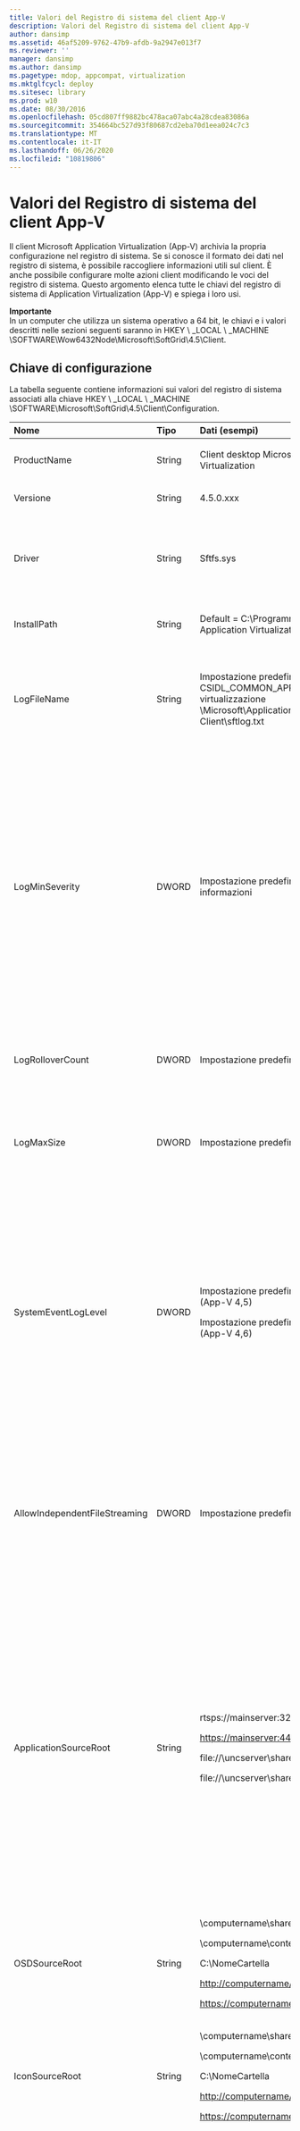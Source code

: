 ```yaml
---
title: Valori del Registro di sistema del client App-V
description: Valori del Registro di sistema del client App-V
author: dansimp
ms.assetid: 46af5209-9762-47b9-afdb-9a2947e013f7
ms.reviewer: ''
manager: dansimp
ms.author: dansimp
ms.pagetype: mdop, appcompat, virtualization
ms.mktglfcycl: deploy
ms.sitesec: library
ms.prod: w10
ms.date: 08/30/2016
ms.openlocfilehash: 05cd807ff9882bc478aca07abc4a28cdea83086a
ms.sourcegitcommit: 354664bc527d93f80687cd2eba70d1eea024c7c3
ms.translationtype: MT
ms.contentlocale: it-IT
ms.lasthandoff: 06/26/2020
ms.locfileid: "10819806"
---
```

# Valori del Registro di sistema del client App-V


Il client Microsoft Application Virtualization (App-V) archivia la propria configurazione nel registro di sistema. Se si conosce il formato dei dati nel registro di sistema, è possibile raccogliere informazioni utili sul client. È anche possibile configurare molte azioni client modificando le voci del registro di sistema. Questo argomento elenca tutte le chiavi del registro di sistema di Application Virtualization (App-V) e spiega i loro usi.

**Importante**  
In un computer che utilizza un sistema operativo a 64 bit, le chiavi e i valori descritti nelle sezioni seguenti saranno in HKEY \ _LOCAL \ _MACHINE \\SOFTWARE\\Wow6432Node\\Microsoft\\SoftGrid\\4.5\\Client.



## Chiave di configurazione


La tabella seguente contiene informazioni sui valori del registro di sistema associati alla chiave HKEY \ _LOCAL \ _MACHINE \\SOFTWARE\\Microsoft\\SoftGrid\\4.5\\Client\\Configuration.

<table>
<colgroup>
<col width="25%" />
<col width="25%" />
<col width="25%" />
<col width="25%" />
</colgroup>
<thead>
<tr class="header">
<th align="left">Nome</th>
<th align="left">Tipo</th>
<th align="left">Dati (esempi)</th>
<th align="left">Descrizione</th>
</tr>
</thead>
<tbody>
<tr class="odd">
<td align="left"><p>ProductName</p></td>
<td align="left"><p>String</p></td>
<td align="left"><p>Client desktop Microsoft Application Virtualization</p></td>
<td align="left"><p>Non modificare.</p></td>
</tr>
<tr class="even">
<td align="left"><p>Versione </p></td>
<td align="left"><p>String </p></td>
<td align="left"><p>4.5.0.xxx </p></td>
<td align="left"><p>Non modificare. </p></td>
</tr>
<tr class="odd">
<td align="left"><p>Driver </p></td>
<td align="left"><p>String </p></td>
<td align="left"><p>Sftfs.sys </p></td>
<td align="left"><p>Se il valore di questo tasto è presente, contiene il nome del driver che ha causato un errore di interruzione l'ultima volta che è stato avviato il core. Dopo aver risolto l'errore di interruzione, è necessario eliminare questo valore di chiave in modo che sftlist possa iniziare.</p></td>
</tr>
<tr class="even">
<td align="left"><p>InstallPath </p></td>
<td align="left"><p>String </p></td>
<td align="left"><p>Default = C:\Programmi\Microsoft Application Virtualization Client</p></td>
<td align="left"><p>Posizione in cui è installato il client. Non modificare. </p></td>
</tr>
<tr class="odd">
<td align="left"><p>LogFileName </p></td>
<td align="left"><p>String </p></td>
<td align="left"><p>Impostazione predefinita = CSIDL_COMMON_APPDATA virtualizzazione \Microsoft\Application Client\sftlog.txt</p></td>
<td align="left"><p>Il percorso e il nome del file di log del client.</p>
<div class="alert">
<strong>Nota</strong><br/><p>Se si esegue una versione precedente rispetto a App-V 4,6, SP1 e si modifica il nome o il percorso del file di log, è necessario riavviare il servizio sftlist affinché la modifica abbia effetto.</p>
</div>
<div>

</div>
<p></p></td>
</tr>
<tr class="even">
<td align="left"><p>LogMinSeverity </p></td>
<td align="left"><p>DWORD </p></td>
<td align="left"><p>Impostazione predefinita = 4, informazioni</p></td>
<td align="left"><p>Controlla i messaggi scritti nel log. Il valore indica una soglia di ciò che viene registrato, ossia tutto il valore minore o uguale a quello viene registrato. Ad esempio, un valore di 0x3 (Warning) indica che vengono registrati gli avvisi (0x3), gli errori (0x2) e gli errori critici (0x1).</p>
<p>Intervallo di valori: 0x0 = None, 0x1 = critical, 0x2 = Error, 0x3 = Warning, 0x4 = Information (default), 0x5 = verbose.</p>
<p>Il livello di log è configurabile dalla console client Application Virtualization (App-V) e dal prompt dei comandi. Al prompt dei comandi il comando sftlist.exe/Verboselog aumenterà il livello di log in dettaglio. Per altre informazioni sui dettagli della riga di comando, vedere</p>
<p><a href="https://go.microsoft.com/fwlink/?LinkId=141467https://go.microsoft.com/fwlink/?LinkId=141467" data-raw-source="https://go.microsoft.com/fwlink/?LinkId=141467https://go.microsoft.com/fwlink/?LinkId=141467">https://go.microsoft.com/fwlink/?LinkId=141467https://go.microsoft.com/fwlink/?LinkId=141467</a></p>
<p>.</p></td>
</tr>
<tr class="odd">
<td align="left"><p>LogRolloverCount</p></td>
<td align="left"><p>DWORD</p></td>
<td align="left"><p>Impostazione predefinita = 4</p></td>
<td align="left"><p>Definisce il numero di copie di backup del file di log che vengono mantenute quando viene reimpostato. L'intervallo valido è 0-9999. Il valore predefinito è 4. Un valore pari a 0 indica che non verranno mantenute copie.</p></td>
</tr>
<tr class="even">
<td align="left"><p>LogMaxSize</p></td>
<td align="left"><p>DWORD</p></td>
<td align="left"><p>Impostazione predefinita = 256</p></td>
<td align="left"><p>Definisce la dimensione massima in megabyte (MB) che il file di log può aumentare prima di essere reimpostato. La dimensione predefinita è 256 MB. Quando questa dimensione viene raggiunta, viene forzata una reimpostazione del log per il successivo tentativo di scrittura.</p></td>
</tr>
<tr class="odd">
<td align="left"><p>SystemEventLogLevel</p></td>
<td align="left"><p>DWORD</p></td>
<td align="left"><p>Impostazione predefinita = 0x4 (App-V 4,5)</p>
<p>Impostazione predefinita = 0x3 (App-V 4,6)</p></td>
<td align="left"><p>Indica il livello di registrazione in cui i messaggi di log vengono scritti nel log eventi di NT. Il valore indica una soglia di ciò che viene registrato, ovvero tutto ciò che è uguale o minore di quel valore viene registrato. Ad esempio, un valore di 0x3 (Warning) indica che vengono registrati gli avvisi (0x3), gli errori (0x2) e gli errori critici (0x1).</p>
<p>Intervallo di valori</p>
<p>0x0 = None</p>
<p>0x1 = Critical</p>
<p>0x2 = Errore</p>
<p>0x3 = avviso</p>
<p>0x4 = informazioni (impostazione predefinita)</p>
<p>0x5 = verbose</p></td>
</tr>
<tr class="even">
<td align="left"><p>AllowIndependentFileStreaming</p></td>
<td align="left"><p>DWORD</p></td>
<td align="left"><p>Impostazione predefinita = 0</p></td>
<td align="left"><p>Indica se lo streaming da file verrà abilitato indipendentemente dal modo in cui il client è stato configurato con il parametro APPLICATIONSOURCEROOT. Se impostato su FALSE, il trasporto non consentirà lo streaming da file, anche se l'OSD HREF o il parametro APPLICATIONSOURCEROOT contiene un percorso di file.</p>
<p>0x0 = false (impostazione predefinita)</p>
<p>0x1 = true</p></td>
</tr>
<tr class="odd">
<td align="left"><p>ApplicationSourceRoot</p></td>
<td align="left"><p>String</p></td>
<td align="left"><p>rtsps://mainserver:322/prodapps</p>
<p><a href="https://mainserver:443/prodapps" data-raw-source="https://mainserver:443/prodapps">https://mainserver:443/prodapps</a></p>
<p>file://\uncserver\share\prodapps</p>
<p>file://\uncserver\share</p></td>
<td align="left"><p>Consente a un amministratore o a un sistema ESD (Electronic Software Distribution) di garantire il caricamento delle applicazioni in base allo schema di gestione della topologia. Usa questo valore di chiave per eseguire l'override della BASE di codice OSD per l'elemento HREF, ad esempio la posizione di origine, per un'applicazione. La radice dell'origine dell'applicazione supporta gli URL e i formati di percorso UNC (Universal Naming Convention).</p>
<p>Il formato corretto per il percorso URL è protocollo://nomeserver: [porta] [/path] [/], dove porta e percorso sono facoltativi. Se non viene specificata una porta, viene usata la porta predefinita per il protocollo. Viene sostituita solo la parte protocollo://Server: Port dell'URL OSD. </p>
<p>Il formato corretto per il percorso UNC è \computername\sharefolder [Folder] [], dove cartella è facoltativa. Il nome del computer può essere un nome di dominio completo (FQDN) o un indirizzo IP e cartellacondivisione può essere una lettera di unità. Viene sostituita solo la parte \computername\sharefolder o lettera dell'unità del percorso OSD. </p></td>
</tr>
<tr class="even">
<td align="left"><p>OSDSourceRoot</p></td>
<td align="left"><p>String</p></td>
<td align="left"><p>\computername\sharefolder\resource</p>
<p>\computername\content</p>
<p>C:\NomeCartella</p>
<p><a href="http://computername/productivity/" data-raw-source="http://computername/productivity/">http://computername/productivity/</a></p>
<p><a href="https://computername/productivity/" data-raw-source="https://computername/productivity/">https://computername/productivity/</a></p></td>
<td align="left"><p>Consente a un amministratore di specificare una posizione di origine per il recupero dei file OSD per un pacchetto di applicazione sequenziata durante la pubblicazione. I formati accettabili per OSDSourceRoot includono percorsi UNC e URL (http o HTTPS).</p></td>
</tr>
<tr class="odd">
<td align="left"><p>IconSourceRoot</p></td>
<td align="left"><p>String</p></td>
<td align="left"><p>\computername\sharefolder\resource</p>
<p>\computername\content</p>
<p>C:\NomeCartella</p>
<p><a href="http://computername/productivity/" data-raw-source="http://computername/productivity/">http://computername/productivity/</a></p>
<p><a href="https://computername/productivity/" data-raw-source="https://computername/productivity/">https://computername/productivity/</a></p></td>
<td align="left"><p>Consente a un amministratore di specificare una posizione di origine per il recupero di file di icona per un pacchetto di applicazione sequenziata durante la pubblicazione. I formati accettabili per IconSourceRoot includono percorsi UNC e URL (http o HTTPS).</p></td>
</tr>
<tr class="even">
<td align="left"><p>AutoLoadTriggers</p></td>
<td align="left"><p>DWORD</p></td>
<td align="left"><p>Impostazione predefinita = 5</p></td>
<td align="left"><p>Autoload è un parametro di configurazione dei criteri di runtime client che consente al client di trasmettere automaticamente in background il blocco di funzionalità secondario di un'applicazione virtualizzata. I trigger di autoload sono contrassegni per indicare gli eventi che avviano il caricamento automatico delle applicazioni. Autoload USA in modo implicito lo streaming in background per consentire il caricamento completo dell'applicazione nella cache. Il blocco di funzionalità principale verrà caricato per primo e i blocchi di funzionalità rimanenti verranno caricati in background per abilitare le operazioni in primo piano, ad esempio l'interazione dell'utente con le applicazioni, e per ottenere prestazioni percepite ottimali.</p>
<p>Valori della maschera di bit:</p>
<p>(0) mai: nessun bit viene impostato (il valore è 0), non viene eseguito il caricamento automatico, perché non sono impostati trigger.</p>
<p>(1) OnLaunch: il caricamento inizia quando un utente avvia un'applicazione.</p>
<p>(2) OnRefresh: il caricamento inizia quando viene pubblicata l'applicazione. Questo problema si verifica ogni volta che il record del pacchetto viene aggiunto o aggiornato, ad esempio quando si verifica un aggiornamento della pubblicazione.</p>
<p>(4) OnLogin: il caricamento inizia quando un utente effettua l'accesso.</p>
<p>(5) OnLaunch e OnLogin: default.</p></td>
</tr>
<tr class="odd">
<td align="left"><p>AutoLoadTarget</p></td>
<td align="left"><p>DWORD</p></td>
<td align="left"><p>Impostazione predefinita = 1</p></td>
<td align="left"><p>Indica cosa verrà caricato automaticamente quando si verificherà un trigger di caricamento automatico specifico. Valori della maschera di bit:</p>
<p>(0) None: nessun caricamento automatico, indipendentemente dai trigger che possono essere impostati.</p>
<p>(1) PreviouslyUsed (impostazione predefinita): se è abilitato un trigger di caricamento automatico, caricare solo i pacchetti in cui almeno un'applicazione nel pacchetto è stata usata in precedenza, ovvero avviata o prememorizzata nella cache.</p>
<p>(2) tutti: se è abilitato un trigger di autoload, tutte le applicazioni nel pacchetto (per pacchetto) o tutti i pacchetti (impostati per il client) verranno caricate automaticamente, indipendentemente dal fatto che siano state o meno avviate.</p></td>
</tr>
<tr class="even">
<td align="left"><p>RequireAuthorizationIfCached</p></td>
<td align="left"><p>DWORD</p></td>
<td align="left"><p>Impostazione predefinita = 1</p></td>
<td align="left"><p>Indica che l'autorizzazione è sempre necessaria, indipendentemente dal fatto che un'applicazione sia già nella cache. Valori possibili:</p>
<p>0 = false: provare sempre a connettersi al server. Se non è possibile stabilire una connessione al server, il client consente comunque all'utente di avviare un'applicazione precedentemente caricata nella cache.</p>
<p>1 = true (impostazione predefinita): l'applicazione deve sempre essere autorizzata all'avvio. Per le applicazioni in streaming RTSP, il token di autorizzazione utente viene inviato al server per l'autorizzazione. Per le applicazioni basate su file, gli ACL dei file controllano se un utente può accedere all'applicazione.</p>
<p>Riavviare il servizio sftlist affinché la modifica abbia effetto.</p></td>
</tr>
<tr class="odd">
<td align="left"><p>UserDataDirectory </p></td>
<td align="left"><p>String </p></td>
<td align="left"><p>AppData</p></td>
<td align="left"><p>Posizione in cui sono archiviate la cache delle icone e le impostazioni utente.</p></td>
</tr>
<tr class="even">
<td align="left"><p>GlobalDataDirectory </p></td>
<td align="left"><p>String </p></td>
<td align="left"><p>C:\Users\Public\Documents </p></td>
<td align="left"><p>Directory da usare per i dati globali di App-V, incluse le cache per i file OSD, i file di icone, le informazioni di collegamento e le risorse SystemGuard, ad esempio i file ini.</p></td>
</tr>
<tr class="odd">
<td align="left"><p>AllowCrashes </p></td>
<td align="left"><p>DWORD </p></td>
<td align="left"><p>0 o 1 </p></td>
<td align="left"><p>Default = 0: il valore 0 indica che il client cerca di intercettare le eccezioni di programma interne in modo che altre applicazioni utente possano recuperare e continuare quando si verifica un arresto anomalo. Il valore 1 indica che il client consente di eseguire le eccezioni del programma interno in modo che possano essere acquisite in un debugger.</p></td>
</tr>
<tr class="even">
<td align="left"><p>CoreInternalTimeout </p></td>
<td align="left"><p>DWORD </p></td>
<td align="left"><p>60</p></td>
<td align="left"><p>Timeout in secondi per le richieste interne di IPC tra core e front-end. Non modificare. </p></td>
</tr>
<tr class="odd">
<td align="left"><p>DefaultSuiteCombineTime </p></td>
<td align="left"><p>DWORD </p></td>
<td align="left"><p>10</p></td>
<td align="left"><p>Questo valore viene usato per indicare quanto tempo dopo l'avvio che un programma può arrestare e non generare messaggi di errore quando è in corso un'altra applicazione nella stessa suite. </p></td>
</tr>
<tr class="even">
<td align="left"><p>SerializedSuiteLaunchTimeout </p></td>
<td align="left"><p>DWORD </p></td>
<td align="left"><p>Impostazione predefinita = 60000</p></td>
<td align="left"><p>Definisce il periodo di tempo in millisecondi che il client aspetterà mentre prova a serializzare l'avvio del programma nella stessa suite. Se il client esce in timeout, l'avvio del programma continuerà ma non verrà serializzato. </p></td>
</tr>
<tr class="odd">
<td align="left"><p>ScriptTimeout </p></td>
<td align="left"><p>DWORD </p></td>
<td align="left"><p>300</p></td>
<td align="left"><p>Timeout predefinito in secondi per gli script nel file OSD se WAIT = TRUE. È possibile specificare i timeout per ogni script con TIMEOUT anziché WAIT. Un valore pari a 0 indica che non ci sono attese e 0xFFFFFFFF significa attendere per sempre. </p></td>
</tr>
<tr class="even">
<td align="left"><p>LaunchRecordLogPath </p></td>
<td align="left"><p>String </p></td>
<td align="left"><p></p></td>
<td align="left"><p>Se, in HKLM o HKCU, questo valore contiene un percorso valido per un file di log, SFTTray scriverà in questo log quando si avviano programmi, si arresta, non si avvia e si immette o si esce dalla modalità disconnessa.</p></td>
</tr>
<tr class="odd">
<td align="left"><p>LaunchRecordMask </p></td>
<td align="left"><p>DWORD </p></td>
<td align="left"><p>0x1A (26) errori di avvio del log e attività di entrata e uscita della modalità disconnessa.</p>
<p>0x1F (31) registra tutto.</p>
<p>0x0 (0) registra Nothing. </p></td>
<td align="left"><p>Specifica quale dei cinque eventi vengono registrati (valori della maschera di scelta):</p>
<p>1 per l'avvio del programma</p>
<p>2 per gli errori di errore di avvio</p>
<p>4 per gli arresti</p>
<p>8 per l'immissione della modalità disconnessa</p>
<p>16 per uscire dalla modalità disconnessa per riconnettersi a un server</p>
<p>Aggiungere qualsiasi combinazione di questi numeri per attivare i rispettivi messaggi. Il valore predefinito è 0x1F se non è presente nel registro di sistema. </p></td>
</tr>
<tr class="even">
<td align="left"><p>LaunchRecordWriteTimeout </p></td>
<td align="left"><p>DWORD </p></td>
<td align="left"><p>Impostazione predefinita = 3000</p></td>
<td align="left"><p>Specifica in millisecondi il tempo di attesa del cassetto quando si prova a scrivere nel log del record di avvio se un altro processo lo usa.</p></td>
</tr>
<tr class="odd">
<td align="left"><p>ImportSearchPath </p></td>
<td align="left"><p>String </p></td>
<td align="left"><p>d:\files; C:\Documents and settings\user1\SFTs </p></td>
<td align="left"><p>Un elenco delimitato da un punto e virgola fino a cinque directory per cercare i file portatili SFT prima di richiedere all'utente di selezionare una directory. La barra rovesciata finale nei percorsi è facoltativa. Questo valore non è presente per impostazione predefinita e deve essere impostato manualmente.</p></td>
</tr>
<tr class="even">
<td align="left"><p>UserImportPath</p></td>
<td align="left"><p>String </p></td>
<td align="left"><p>D:\SFTs\ </p></td>
<td align="left"><p>Valido solo in HKCU. L'ultima posizione in cui l'utente ha esplorato durante la ricerca di un file SFT per l'importazione di pacchetti. Imposta automaticamente se SFT viene trovato correttamente. Questo viene usato per le importazioni successive quando si prova a individuare automaticamente i file SFT.</p></td>
</tr>
</tbody>
</table>



## Chiave condivisa


La chiave HKEY \ _LOCAL \ _MACHINE \\SOFTWARE\\Microsoft\\SoftGrid\\4.5\\Shared controlla i valori condivisi tra i componenti App-V. La tabella seguente contiene informazioni sui valori del registro di sistema associati alla chiave condivisa.

<table>
<colgroup>
<col width="25%" />
<col width="25%" />
<col width="25%" />
<col width="25%" />
</colgroup>
<thead>
<tr class="header">
<th align="left">Nome </th>
<th align="left">Tipo </th>
<th align="left">Dati (esempi) </th>
<th align="left">Descrizione </th>
</tr>
</thead>
<tbody>
<tr class="odd">
<td align="left"><p>DumpPath </p></td>
<td align="left"><p>String </p></td>
<td align="left"><p>Impostazione predefinita = C:\ </p></td>
<td align="left"><p>Percorso predefinito per creare file di dump quando si genera un minidump in un'eccezione. Questo valore predefinito è C:\ Se non specificato. Il programma di installazione client imposta questa chiave per la &lt; directory dei dati globali di virtualizzazione dell'app &gt; \Dumps. Il programma di installazione sequencer imposta questa chiave nella directory di installazione. </p></td>
</tr>
<tr class="even">
<td align="left"><p>DumpPathSizeLimit </p></td>
<td align="left"><p>DWORD </p></td>
<td align="left"><p>1000</p></td>
<td align="left"><p>Specifica la quantità totale massima di spazio su disco in megabyte che può essere usata per archiviare i minidump. Impostazione predefinita = 1000 MB.</p></td>
</tr>
</tbody>
</table>



## Chiave di rete


La chiave HKEY \ _LOCAL \ _MACHINE \\SOFTWARE\\Microsoft\\SoftGrid\\4.5\\Client\\Network controlla diversi parametri correlati alla rete. Questa chiave viene usata principalmente dall'agente di trasporto di rete. La tabella seguente contiene informazioni sui valori del registro di sistema associati alla chiave di rete.

<table>
<colgroup>
<col width="25%" />
<col width="25%" />
<col width="25%" />
<col width="25%" />
</colgroup>
<thead>
<tr class="header">
<th align="left">Nome </th>
<th align="left">Tipo </th>
<th align="left">Dati (esempi) </th>
<th align="left">Descrizione </th>
</tr>
</thead>
<tbody>
<tr class="odd">
<td align="left"><p>Online</p></td>
<td align="left"><p>DWORD</p></td>
<td align="left"><p>Impostazione predefinita = 1</p></td>
<td align="left"><p>Abilita o Disabilita la modalità offline. Se impostato su 0, il client non comunica con i server di gestione App-V o i server di pubblicazione. Nelle operazioni disconnesse, il client può avviare un'applicazione caricata anche quando non è connessa a un server di gestione di App-V. In modalità offline il client non tenta di connettersi a un server di gestione di App-V o a un server di pubblicazione. È necessario consentire le operazioni disconnesse per poter funzionare offline. Il valore predefinito è 1 abilitato (online) e 0 è disabilitato (offline).</p></td>
</tr>
<tr class="even">
<td align="left"><p>AllowDisconnectedOperation </p></td>
<td align="left"><p>DWORD </p></td>
<td align="left"><p>Impostazione predefinita = 1</p></td>
<td align="left"><p>Abilita o Disabilita l'operazione disconnessa. Il valore predefinito è 1 abilitato e 0 è disabilitato. Quando le operazioni disconnesse sono abilitate, il client App-V può avviare un'applicazione caricata anche quando non è connessa a un server di gestione di App-V.</p></td>
</tr>
<tr class="odd">
<td align="left"><p>FastConnectTimeout</p></td>
<td align="left"><p>DWORD</p></td>
<td align="left"><p>Impostazione predefinita = 1000</p></td>
<td align="left"><p>Questo valore specifica il timeout della connessione TCP in millisecondi per determinare quando andare in modalità operazioni disconnesse. Questo valore può essere usato per eseguire l'override di ConnectTimeout predefinito di 20 secondi (timeout di App-V Connect per le transazioni di rete) o del timeout TCP del sistema di circa 25 secondi. Questo porta rapidamente il client in modalità operativa disconnessa. Applicato alla connessione successiva.</p></td>
</tr>
<tr class="even">
<td align="left"><p>LimitDisconnectedOperation</p></td>
<td align="left"><p>DWORD</p></td>
<td align="left"><p>Impostazione predefinita = 1 </p></td>
<td align="left"><p>Applicabile solo se AllowDisconnectedOperation è 1, Enabled. Questo valore determina se sarà previsto un limite di tempo per quanto tempo il client sarà autorizzato ad operare nelle operazioni disconnesse. 1 = limitato. 0 = illimitato.</p></td>
</tr>
<tr class="odd">
<td align="left"><p>DOTimeoutMinutes</p></td>
<td align="left"><p>DWORD</p></td>
<td align="left"><p>Impostazione predefinita = 129600</p></td>
<td align="left"><p>Indica il numero di minuti in cui un'applicazione può essere usata in modalità operativa disconnessa.</p></td>
</tr>
<tr class="even">
<td align="left"><p></p></td>
<td align="left"><p></p></td>
<td align="left"><p></p></td>
<td align="left"><p>I valori validi sono 1-999999 in giorni espressi in minuti (1-1439998560 minuti). Il valore predefinito è 90 giorni o 129.600 minuti.</p></td>
</tr>
<tr class="odd">
<td align="left"><p>Protocollo</p></td>
<td align="left"><p>DWORD</p></td>
<td align="left"><p>Impostazione predefinita = 8</p></td>
<td align="left"><p>Protocollo predefinito da usare (TCP o SSL). Finestra di dialogo Configura in opzioni.</p></td>
</tr>
<tr class="even">
<td align="left"><p>ReadTimeout</p></td>
<td align="left"><p>DWORD</p></td>
<td align="left"><p>20</p></td>
<td align="left"><p>Timeout di lettura per le transazioni di rete in pochi secondi. Non modificare.</p></td>
</tr>
<tr class="odd">
<td align="left"><p>WriteTimeout</p></td>
<td align="left"><p>DWORD</p></td>
<td align="left"><p>20</p></td>
<td align="left"><p>Timeout di scrittura per le transazioni di rete, in secondi. Non modificare.</p></td>
</tr>
<tr class="even">
<td align="left"><p>ConnectTimeout</p></td>
<td align="left"><p>DWORD</p></td>
<td align="left"><p>20</p></td>
<td align="left"><p>Connettere il timeout per le transazioni di rete in pochi secondi. Non modificare.</p></td>
</tr>
<tr class="odd">
<td align="left"><p>ReestablishmentRetries</p></td>
<td align="left"><p>DWORD</p></td>
<td align="left"><p>3</p></td>
<td align="left"><p>Numero di volte in cui provare a ristabilire una sessione eliminata.</p></td>
</tr>
<tr class="even">
<td align="left"><p>ReestablishmentInterval</p></td>
<td align="left"><p>DWORD</p></td>
<td align="left"><p>15</p></td>
<td align="left"><p>Il numero di secondi di attesa tra i tentativi di ristabilire una sessione eliminata.</p></td>
</tr>
</tbody>
</table>



## Chiave http


La chiave HKEY \ _LOCAL \ _MACHINE \\SOFTWARE\\Microsoft\\SoftGrid\\4.5\\Client\\Network\\Http controlla i parametri correlati al flusso HTTP. Questa chiave viene usata principalmente dall'agente di trasporto di rete. La tabella seguente contiene informazioni sui valori del registro di sistema associati alla chiave http.

<table>
<colgroup>
<col width="25%" />
<col width="25%" />
<col width="25%" />
<col width="25%" />
</colgroup>
<thead>
<tr class="header">
<th align="left">Nome </th>
<th align="left">Tipo </th>
<th align="left">Dati (esempi) </th>
<th align="left">Descrizione </th>
</tr>
</thead>
<tbody>
<tr class="odd">
<td align="left"><p>LaunchIfNotFound</p></td>
<td align="left"><p>DWORD</p></td>
<td align="left"><p>Impostazione predefinita = 0</p></td>
<td align="left"><p>Controlla il comportamento del flusso HTTP quando è possibile stabilire una connessione al server HTTP e il file di pacchetto non esiste più nel server HTTP. Se il valore non esiste o non è impostato su 1, il client App-V non consente di avviare un'applicazione precedentemente caricata nella cache.</p></td>
</tr>
<tr class="even">
<td align="left"><p></p></td>
<td align="left"><p></p></td>
<td align="left"><p>1</p></td>
<td align="left"><p>Se questo valore è impostato su 1, il client App-V consente di avviare un'applicazione precedentemente caricata nella cache.</p></td>
</tr>
</tbody>
</table>



## Chiave del file System


I valori contenuti in HKEY \ _LOCAL \ _MACHINE tasto \\SOFTWARE\\Microsoft\\SoftGrid\\4.5\\Client\\AppFS controllano i parametri del file System per App-V. La tabella seguente contiene informazioni sui valori del registro di sistema associati alla chiave AppFS.

<table>
<colgroup>
<col width="25%" />
<col width="25%" />
<col width="25%" />
<col width="25%" />
</colgroup>
<thead>
<tr class="header">
<th align="left">Nome </th>
<th align="left">Tipo </th>
<th align="left">Dati (esempi) </th>
<th align="left">Descrizione </th>
</tr>
</thead>
<tbody>
<tr class="odd">
<td align="left"><p>FileSize </p></td>
<td align="left"><p>DWORD </p></td>
<td align="left"><p>4096</p></td>
<td align="left"><p>Dimensioni massime in megabyte di file di cache del file System. Se si modifica questo valore nel registro di sistema, è necessario impostare lo stato su 0 e riavviare. </p></td>
</tr>
<tr class="even">
<td align="left"><p>FileName </p></td>
<td align="left"><p>String </p></td>
<td align="left"><p>C:\Utenti\Pubblica\Documenti\SoftGrid Client\sftfs.FSD </p></td>
<td align="left"><p>Posizione del file della cache del file System. Se si modifica questo valore nel registro di sistema, è necessario lasciarlo lo stesso e riavviare o impostare lo stato su 0 e riavviare. </p></td>
</tr>
<tr class="odd">
<td align="left"><p>LetteraUnità </p></td>
<td align="left"><p>String </p></td>
<td align="left"><p>D: </p></td>
<td align="left"><p>Unità in cui verrà montato il file System App-V, se disponibile. Questo valore viene impostato dal listener o dal programma di installazione e viene letto dal file System. </p></td>
</tr>
<tr class="even">
<td align="left"><p>Stato </p></td>
<td align="left"><p>DWORD </p></td>
<td align="left"><p>0x100 </p></td>
<td align="left"><p>Stato del file System. Impostato su 0 e riavvia per cancellare completamente la cache del file System. </p></td>
</tr>
<tr class="odd">
<td align="left"><p>FileSystemStorage </p></td>
<td align="left"><p>String </p></td>
<td align="left"><p>C:\Profiles\Joe\SG </p></td>
<td align="left"><p>Percorso per collegamenti simbolici, impostato in HKCU. Non modificare (usare la directory dati in configurazione per cambiare). </p></td>
</tr>
<tr class="even">
<td align="left"><p>GlobalFileSystemStorage </p></td>
<td align="left"><p>String </p></td>
<td align="left"><p>Spazio di archiviazione di C:\Utenti\Pubblica\Documenti\SoftGrid Client\AppFS </p></td>
<td align="left"><p>Percorso per i dati del file System globale. Non modificare. </p></td>
</tr>
<tr class="odd">
<td align="left"><p>MaxPercentToLockInCache </p></td>
<td align="left"><p>DWORD </p></td>
<td align="left"><p>Impostazione predefinita = 90 </p></td>
<td align="left"><p>Specifica la percentuale massima del file di cache del file System che può essere bloccata. Non modificare.</p></td>
</tr>
<tr class="even">
<td align="left"><p>UnloadLeastRecentlyUsed</p></td>
<td align="left"><p>DWORD</p></td>
<td align="left"><p>Impostazione predefinita = 1</p></td>
<td align="left"><p>La caratteristica gestione dello spazio della cache del file System usa un algoritmo LRU (least used) ed è abilitato per impostazione predefinita. Se lo spazio necessario per un nuovo pacchetto supererà lo spazio disponibile nella cache, il client App-V utilizzerà questa caratteristica per determinare i pacchetti esistenti che possono essere eliminati dalla cache per creare spazio per il nuovo pacchetto. Il client elimina il pacchetto con la data di accesso ultimo meno recente, se è precedente al valore specificato nel valore del registro di sistema MinPkgAge. I valori sono 0 (disabilitato) e 1 (impostazione predefinita, abilitato).</p></td>
</tr>
<tr class="odd">
<td align="left"><p>MinPackageAge</p></td>
<td align="left"><p>DWORD</p></td>
<td align="left"><p>1</p></td>
<td align="left"><p>Per determinare quando il pacchetto può essere selezionato per l'eliminazione, imposta il valore del registro di sistema su uguale al numero minimo di giorni che vuoi trascorrere dopo l'ultimo accesso al pacchetto. I pacchetti che sono stati usati più di recente non vengono eliminati.</p></td>
</tr>
</tbody>
</table>



## Tasto autorizzazioni


Per impedire agli utenti di commettere errori, gli amministratori possono usare la chiave HKEY \ _LOCAL \ _MACHINE \\SOFTWARE\\Microsoft\\SoftGrid\\4.5\\Client\\Permissions per controllare l'accesso ad alcune azioni per gli utenti non amministrativi, ad esempio per impedire agli utenti di scaricare accidentalmente programmi. Gli utenti con diritti amministrativi possono concedersi una qualsiasi di queste autorizzazioni. Nei sistemi condivisi, ad esempio in un server Host sessione Desktop remoto (in precedenza Terminal Server), prestare particolare attenzione quando si concedono autorizzazioni aggiuntive agli utenti, perché alcune di queste autorizzazioni consentiranno agli utenti di controllare le applicazioni usate da tutti gli utenti del sistema. I valori possibili per queste impostazioni sono 1 (Consenti) e 0 (non consentito).

Le impostazioni del tasto autorizzazioni controllano tutte le interfacce che abilitano le azioni denominate. Questo include la finestra di dialogo Opzioni, SFTTray e SFTMime. Queste impostazioni non influiscono sugli amministratori. La tabella seguente contiene informazioni sui valori del registro di sistema associati alla chiave delle autorizzazioni.

Nome tipo dati (esempi) Descrizione ChangeFSDrive

DWORD

Impostazione predefinita = 0

Il valore 1 consente agli utenti di selezionare una lettera di unità diversa da usare come unità di file System.

ChangeCacheSize

DWORD

Impostazione predefinita = 0

Il valore 1 consente agli utenti di modificare le dimensioni della cache.

ChangeLogSettings

DWORD

Impostazione predefinita = 0

Il valore 1 consente agli utenti di modificare il livello di log, modificarne la posizione e reimpostarlo tramite l'interfaccia utente.

AddApp

DWORD

Impostazione predefinita = 0

Il valore 1 consente agli utenti di aggiungere applicazioni in modo esplicito. Questo non ha alcun effetto sulle applicazioni aggiunte tramite l'aggiornamento della pubblicazione né impedisce agli utenti di avviare (e quindi aggiungere in modo implicito) applicazioni che non sono già state aggiunte. I valori sono 0 o 1.

LoadApp 

DWORD 

0

Non consente a un utente di caricare un'applicazione. Questa è l'impostazione predefinita per gli host sessione Desktop remoto. Se si è un utente per dispositivi mobili, è consigliabile caricare completamente le applicazioni nella cache per usarle durante l'operazione disconnessa o la modalità offline. Per eseguire il flusso delle applicazioni dall'App-V Management Server o dall'App-V Streaming Server, è necessario essere connessi a un server per caricare le applicazioni.

1

Consente a un utente di caricare un'applicazione. Questa è l'impostazione predefinita per i desktop di Windows. 

UnloadApp 

DWORD 

0

Non consente a un utente di scaricare un'applicazione. Quando carichi o scarichi un pacchetto, tutte le applicazioni nel pacchetto vengono caricate o rimosse dalla cache.

1

Consente a un utente di scaricare un'applicazione. 

LockApp 

DWORD 

0

Non consente a un utente di bloccare e sbloccare un'applicazione. Questa è l'impostazione predefinita per gli host sessione Desktop remoto. Non è possibile rimuovere un'applicazione bloccata dalla cache per creare spazio per le nuove applicazioni. Per rimuovere un'applicazione bloccata dalla cache di App-V desktop o client per Servizi Desktop remoto (in precedenza Servizi terminal), è necessario sbloccarla.

1

Consente a un utente di bloccare e sbloccare un'applicazione. Questa è l'impostazione predefinita per i desktop di Windows. 

ManageTypes 

DWORD 

0

Non consente a un utente di aggiungere, modificare o rimuovere le associazioni di tipi di file solo per l'utente. Questa è l'impostazione predefinita per gli host sessione Desktop remoto. 

1

Consente a un utente di aggiungere, modificare e rimuovere associazioni di tipi di file solo per l'utente e non a livello globale. Questa è l'impostazione predefinita per i desktop di Windows. 

RefreshServer 

DWORD 

0

Non consente a un utente di attivare l'aggiornamento delle impostazioni MIME. Questa è l'impostazione predefinita per gli host sessione Desktop remoto. 

1

Consente a un utente di attivare un aggiornamento delle impostazioni MIME. Questa è l'impostazione predefinita per i desktop di Windows. 

UpdateOSDFile

DWORD

Impostazione predefinita = 0

Il valore 1 consente a un utente di usare un file OSD modificato.

ImportApp 

DWORD 

0

Non consente a un utente di importare applicazioni nella cache. La differenza tra il caricamento e l'importazione è che quando viene attivato un carico, il client ottiene il pacchetto dalla posizione attualmente configurata contenuta nell'URL OSD, ASR o override. Quando si usa l'importazione, è necessario specificare una posizione in cui ottenere il pacchetto. 

1

Consente a un utente di importare applicazioni nella cache. 

ChangeRefreshSettings

DWORD

Impostazione predefinita = 0

Il valore 1 consente agli utenti di modificare le impostazioni di aggiornamento per i server (aggiornare l'accesso e l'aggiornamento periodico). Ciò non implica che l'utente possa modificare altre impostazioni del server (path, host e così via).

ManageServers

DWORD

Impostazione predefinita = 0

Il valore 1 consente all'utente di aggiungere, modificare e rimuovere server, ad eccezione della modifica delle impostazioni di aggiornamento, che è controllata dall'autorizzazione ChangeRefreshSettings.

PublishShortcut

DWORD

Impostazione predefinita = 0

Il valore 1 consente agli utenti di pubblicare i collegamenti tramite l'interfaccia utente. Questo non ha alcun effetto sui collegamenti pubblicati durante l'aggiornamento della pubblicazione.

ViewAllApplications

DWORD

Impostazione predefinita = 0

Il valore 1 Visualizza tutte le applicazioni tramite l'interfaccia utente. in caso contrario, verranno visualizzate solo le applicazioni dell'utente.

RepairApp

DWORD

Impostazione predefinita = 1

Il valore 1 consente all'utente di usare l'azione di ripristino sulle applicazioni in SFTMime o nella console di gestione client. Quando si ripristina un'applicazione, si rimuovono le impostazioni utente personalizzate e si ripristinano le impostazioni predefinite. Questa azione non modifica né elimina i collegamenti o le associazioni di tipi di file e non rimuove l'applicazione dalla cache.

ClearApp

DWORD

Impostazione predefinita = 1

Il valore 1 consente all'utente di usare l'azione Cancella sulle applicazioni in SFTMime o nella console di gestione client. Quando si deseleziona un'applicazione dalla console, non è più possibile usare tale applicazione. Tuttavia, l'applicazione rimane nella cache ed è ancora disponibile per altri utenti nello stesso sistema. Dopo un aggiornamento della pubblicazione, le applicazioni deselezionate diventeranno di nuovo disponibili.

DeleteApp

DWORD

Impostazione predefinita = 0

Il valore 1 consente all'utente di usare l'azione Elimina sulle applicazioni in SFTMime o nella console di gestione client. Quando si elimina un'applicazione, l'applicazione selezionata non sarà più disponibile per gli utenti di tale client. I tasti di scelta rapida e le associazioni di tipi di file vengono eliminati e l'applicazione viene eliminata dalla cache. Tuttavia, se un'altra applicazione fa riferimento ai dati nella cache del file System o ai dati delle impostazioni per l'applicazione selezionata, questi elementi non verranno eliminati.

Dopo un aggiornamento della pubblicazione, le applicazioni eliminate diventeranno di nuovo disponibili.

ToggleOfflineMode

DWORD

Il valore 1 consente agli utenti di selezionare l'esecuzione del client in modalità offline. In modalità offline l'Application Virtualization Client può avviare un'applicazione caricata anche quando non è connessa a un Application Virtualization Server.



## Impostazioni personalizzate


La chiave HKEY \ _LOCAL \ _MACHINE \\SOFTWARE\\Microsoft\\SoftGrid\\4.5\\Client\\CustomSettings contiene valori specifici per i componenti front-end. Tutte le impostazioni personalizzate vengono archiviate come stringhe. La tabella seguente contiene informazioni sui valori del registro di sistema associati alla chiave CustomSettings.

<table>
<colgroup>
<col width="25%" />
<col width="25%" />
<col width="25%" />
<col width="25%" />
</colgroup>
<thead>
<tr class="header">
<th align="left">Nome </th>
<th align="left">Tipo </th>
<th align="left">Dati (esempi) </th>
<th align="left">Descrizione </th>
</tr>
</thead>
<tbody>
<tr class="odd">
<td align="left"><p>TrayErrorDelay </p></td>
<td align="left"><p>DWORD </p></td>
<td align="left"><p>Impostazione predefinita = 30 </p></td>
<td align="left"><p>Ora in secondi che l'area di notifica di Application Virtualization visualizzerà i messaggi di errore, ad esempio &quot; Avvia non riuscito &quot; . Valore minimo di 1. </p></td>
</tr>
<tr class="even">
<td align="left"><p>TraySuccessDelay </p></td>
<td align="left"><p>DWORD </p></td>
<td align="left"><p>Impostazione predefinita = 10 </p></td>
<td align="left"><p>Ora in secondi che l'area di notifica di appvmed visualizzerà i messaggi di successo, ad esempio &quot; Word launched &quot; o &quot; Excel Shut down &quot; . Se 0, questi messaggi verranno soppressi. </p></td>
</tr>
<tr class="odd">
<td align="left"><p>TrayVisibility</p></td>
<td align="left"><p>DWORD</p></td>
<td align="left"><p>Impostazione predefinita = 0</p></td>
<td align="left"><p>0 = Mostra il vassoio quando le applicazioni virtualizzate sono in uso.</p>
<p>1 = Mostra sempre il vassoio.</p>
<p>2 = non mostrare mai il vassoio.</p></td>
</tr>
<tr class="even">
<td align="left"><p>TrayShowRefresh</p></td>
<td align="left"><p>DWORD</p></td>
<td align="left"><p></p></td>
<td align="left"><p>Quando è presente e impostato su un valore pari a 1, le applicazioni di aggiornamento delle voci di menu vengono visualizzate nel menu vassoio ed è accessibile dall'utente.</p></td>
</tr>
<tr class="odd">
<td align="left"><p>TrayShowLoad</p></td>
<td align="left"><p>DWORD</p></td>
<td align="left"><p></p></td>
<td align="left"><p>Quando è presente e impostato su un valore pari a 1, consente di visualizzare le applicazioni di caricamento delle voci di menu nel menu vassoio ed è accessibile dall'utente.</p></td>
</tr>
</tbody>
</table>



## Impostazioni per la creazione di report


La chiave HKEY \ _LOCAL \ _MACHINE \\SOFTWARE\\Microsoft\\SoftGrid\\4.5\\Client\\Reporting contiene valori specifici per la creazione di report in un server di gestione di App-V. La tabella seguente contiene informazioni sui valori del registro di sistema associati alla chiave per la creazione di report.

<table>
<colgroup>
<col width="25%" />
<col width="25%" />
<col width="25%" />
<col width="25%" />
</colgroup>
<thead>
<tr class="header">
<th align="left">Nome </th>
<th align="left">Tipo </th>
<th align="left">Dati (esempi) </th>
<th align="left">Descrizione </th>
</tr>
</thead>
<tbody>
<tr class="odd">
<td align="left"><p>DataCacheLimit</p></td>
<td align="left"><p>DWORD</p></td>
<td align="left"><p>Impostazione predefinita = 20</p></td>
<td align="left"><p>Questo valore specifica la dimensione massima in megabyte (MB) della cache XML per l'archiviazione delle informazioni di report. Le dimensioni si applicano alla cache in memoria. Quando viene raggiunto il limite, il file di log verrà ribaltato. Quando viene aggiunto un nuovo record (nella parte inferiore dell'elenco), uno o più record meno recenti (inizio elenco) verranno eliminati per creare spazio. Un avviso verrà registrato nel log del client e nel log eventi la prima volta che si verificherà e non verrà più registrato fino a quando la cache non sarà stata cancellata e il log si riempirà di nuovo.</p></td>
</tr>
<tr class="even">
<td align="left"><p>DataBlockSize</p></td>
<td align="left"><p>DWORD</p></td>
<td align="left"><p>Impostazione predefinita = 65536</p></td>
<td align="left"><p>Questo valore specifica la dimensione massima in byte da trasmettere al server contemporaneamente durante l'aggiornamento della pubblicazione, per evitare errori di trasmissione permanenti quando il log ha raggiunto una dimensione significativa. Il valore predefinito è 65536. Quando si trasmettono i dati del report sul server, un blocco di record dell'applicazione, minore o uguale alla dimensione del blocco in byte di dati XML, verrà rimosso dalla cache e inviato al server. Ogni blocco avrà i dati generali del client e i dati dell'elenco globale dei pacchetti preceduto e questi non verranno fattorizzati nei calcoli delle dimensioni dei blocchi. il potenziale esiste per un elenco di pacchetti estremamente grande per provocare errori di trasmissione su connessioni a larghezza di banda ridotta o inaffidabili.</p></td>
</tr>
</tbody>
</table>



## Argomenti correlati


[Riferimento per Application Virtualization Client](application-virtualization-client-reference.md)









